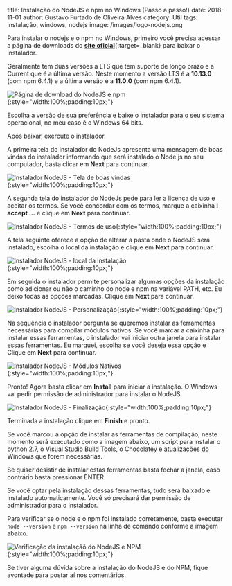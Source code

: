 ﻿title: Instalação do NodeJS e npm no Windows (Passo a passo!)
date: 2018-11-01
author: Gustavo Furtado de Oliveira Alves
category: Util
tags: instalação, windows, nodejs
image: /images/logo-nodejs.png

Para instalar o nodejs e o npm no Windows, primeiro você precisa acessar a página de downloads do
[**site oficial**](https://nodejs.org/en/download/current/){:target=\_blank}
para baixar o instalador.

Geralmente tem duas versões a LTS que tem suporte de longo prazo e a Current que é a última versão.
Neste momento a versão LTS é a **10.13.0** (com npm 6.4.1) e a última versão é a **11.0.0** (com npm 6.4.1).

![Página de download do NodeJS e npm](/images/instalacao-nodejs-windows/pagina-de-download-nodejs.png){:style="width:100%;padding:10px;"}

Escolha a versão de sua preferência e baixe o instalador para o seu sistema operacional,
no meu caso é o Windows 64 bits.

Após baixar, exercute o instalador.

A primeira tela do instalador do NodeJs apresenta uma mensagem de boas vindas do instalador
informando que será instalado o Node.js no seu computador, basta clicar em **Next** para continuar.

![Instalador NodeJS - Tela de boas vindas](/images/instalacao-nodejs-windows/instalador-nodejs-01-tela-boas-vindas.png){:style="width:100%;padding:10px;"}

A segunda tela do instalador do NodeJs pede para ler a licença de uso e aceitar os termos.
Se você concordar com os termos, marque a caixinha **I accept ...** e clique em **Next** para continuar.

![Instalador NodeJS - Termos de uso](/images/instalacao-nodejs-windows/instalador-nodejs-02-termos-de-uso.png){:style="width:100%;padding:10px;"}

A tela seguinte oferece a opção de alterar a pasta onde o NodeJS será instalado, escolha o local da instalação e clique em **Next** para continuar.

![Instalador NodeJS - local da instalação](/images/instalacao-nodejs-windows/instalador-nodejs-03-local-da-instalacao.png){:style="width:100%;padding:10px;"}

Em seguida o instalador permite personalizar algumas opções da instalação como adicionar ou não o caminho do node e npm na variável PATH, etc.
Eu deixo todas as opções marcadas. Clique em **Next** para continuar.

![Instalador NodeJS - Personalização](/images/instalacao-nodejs-windows/instalador-nodejs-04-personalizar-instalacao.png){:style="width:100%;padding:10px;"}

Na sequência o instalador pergunta se queremos instalar as ferramentas necessárias para compilar módulos nativos.
Se você marcar a caixinha para instalar essas ferramentas, o instalador vai iniciar outra janela para instalar essas ferramentas.
Eu marquei, escolha se você deseja essa opção e Clique em **Next** para continuar.

![Instalador NodeJS - Módulos Nativos](/images/instalacao-nodejs-windows/instalador-nodejs-05-ferramenta-compilacao-modulos-nativos.png){:style="width:100%;padding:10px;"}

Pronto! Agora basta clicar em **Install** para iniciar a instalação.
O Windows vai pedir permissão de administrador para instalar o NodeJS.

![Instalador NodeJS - Finalização](/images/instalacao-nodejs-windows/instalador-nodejs-06-Install.png){:style="width:100%;padding:10px;"}

Terminada a instalação clique em **Finish** e pronto.

Se você marcou a opção de instalar as ferramentas de compilação, neste momento será executado como a imagem abaixo,
um script para instalar o python 2.7, o Visual Studio Build Tools, o Chocolatey e atualizações do Windows que forem necessárias.

Se quiser desistir de instalar estas ferramentas basta fechar a janela, caso contrário basta pressionar ENTER.

Se você optar pela instalação dessas ferramentas, tudo será baixado e instalado automaticamente.
Você só precisará dar permissão de administrador para o instalador.

Para verificar se o node e o npm foi instalado corretamente,
basta executar `node --version` e `npm --version` na linha de comando conforme a imagem abaixo.

![Verificação da instalaçãõ do NodeJS e NPM](/images/instalacao-nodejs-windows/verificacao-instalacao-node-npm-windows.png){:style="width:100%;padding:10px;"}

Se tiver alguma dúvida sobre a instalação do NodeJS e do NPM,
fique avontade para postar aí nos comentários.